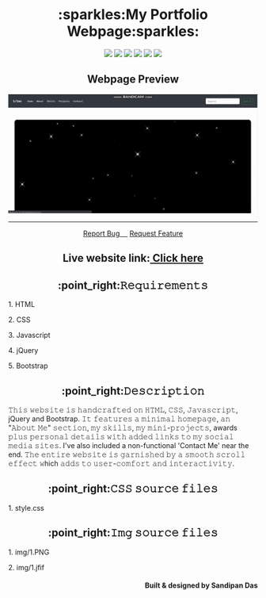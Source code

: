 <h1 align="center">:sparkles:My Portfolio Webpage:sparkles:</h1>
<p align="center">
  <img src="https://img.shields.io/github/forks/sandip2224/My_Portfolio_Website"/>
  <img src="https://img.shields.io/github/stars/sandip2224/My_Portfolio_Website"/>
  <img src="https://img.shields.io/github/issues-pr-closed/sandip2224/My_Portfolio_Website"/>
  <img src="https://img.shields.io/github/languages/count/sandip2224/My_Portfolio_Website"/>
  <img src="https://img.shields.io/github/languages/top/sandip2224/My_Portfolio_Website"/>
  <img src="https://img.shields.io/github/repo-size/sandip2224/My_Portfolio_Website"/>
</p>
<h2 align="center">Webpage Preview</h2>
<p align="center"><img src="img/preview.gif"/></p>
<hr>
<p align="center">
    <a href="https://github.com/sandip2224/My_Portfolio_Website/issues/new/choose">Report Bug&nbsp;&nbsp;&nbsp;&nbsp;</a>
    <a href="https://github.com/sandip2224/My_Portfolio_Website/issues/new/choose">Request Feature</a>
</p>
<h2 align="center">Live website link:<a href="https://sandip2224.github.io/My_Portfolio_Website/" target="_blank">&nbsp;Click here</a></h2>

<h2 align="center"><strong>:point_right:𝚁𝚎𝚚𝚞𝚒𝚛𝚎𝚖𝚎𝚗𝚝𝚜</strong></h2>

<p>1. HTML</p>

<p>2. CSS</p>

<p>3. Javascript</p>

<p>4. jQuery</p> 

<p>5. Bootstrap</p> 

<h2 align="center"><strong>:point_right:𝙳𝚎𝚜𝚌𝚛𝚒𝚙𝚝𝚒𝚘𝚗</strong></h2>

<p>𝚃𝚑𝚒𝚜 𝚠𝚎𝚋𝚜𝚒𝚝𝚎 𝚒𝚜 𝚑𝚊𝚗𝚍𝚌𝚛𝚊𝚏𝚝𝚎𝚍 𝚘𝚗 𝙷𝚃𝙼𝙻, 𝙲𝚂𝚂, 𝙹𝚊𝚟𝚊𝚜𝚌𝚛𝚒𝚙𝚝, jQuery and Bootstrap. 𝙸𝚝 𝚏𝚎𝚊𝚝𝚞𝚛𝚎𝚜 𝚊 𝚖𝚒𝚗𝚒𝚖𝚊𝚕 𝚑𝚘𝚖𝚎𝚙𝚊𝚐𝚎, 𝚊𝚗 "𝙰𝚋𝚘𝚞𝚝 𝙼𝚎" 𝚜𝚎𝚌𝚝𝚒𝚘𝚗, 𝚖𝚢 𝚜𝚔𝚒𝚕𝚕𝚜, 𝚖𝚢 𝚖𝚒𝚗𝚒-𝚙𝚛𝚘𝚓𝚎𝚌𝚝𝚜, awards 𝚙𝚕𝚞𝚜 𝚙𝚎𝚛𝚜𝚘𝚗𝚊𝚕 𝚍𝚎𝚝𝚊𝚒𝚕𝚜 𝚠𝚒𝚝𝚑 𝚊𝚍𝚍𝚎𝚍 𝚕𝚒𝚗𝚔𝚜 𝚝𝚘 𝚖𝚢 𝚜𝚘𝚌𝚒𝚊𝚕 𝚖𝚎𝚍𝚒𝚊 𝚜𝚒𝚝𝚎𝚜. I've also included a non-functional 'Contact Me' near the end. 𝚃𝚑𝚎 𝚎𝚗𝚝𝚒𝚛𝚎 𝚠𝚎𝚋𝚜𝚒𝚝𝚎 𝚒𝚜 𝚐𝚊𝚛𝚗𝚒𝚜𝚑𝚎𝚍 𝚋𝚢 𝚊 𝚜𝚖𝚘𝚘𝚝𝚑 𝚜𝚌𝚛𝚘𝚕𝚕 𝚎𝚏𝚏𝚎𝚌𝚝 𝚠hich 𝚊𝚍𝚍𝚜 𝚝𝚘 𝚞𝚜𝚎𝚛-𝚌𝚘𝚖𝚏𝚘𝚛𝚝 𝚊𝚗𝚍 𝚒𝚗𝚝𝚎𝚛𝚊𝚌𝚝𝚒𝚟𝚒𝚝𝚢.</p>

<h2 align="center"><strong>:point_right:𝙲𝚂𝚂 𝚜𝚘𝚞𝚛𝚌𝚎 𝚏𝚒𝚕𝚎𝚜</strong></h2>

<p>1. style.css</p>

<h2 align="center"><strong>:point_right:𝙸𝚖𝚐 𝚜𝚘𝚞𝚛𝚌𝚎 𝚏𝚒𝚕𝚎𝚜</strong></h2>

<p>1. img/1.PNG</p>

<p>2. img/1.jfif</p>

<h4 align="right">Built & designed by <strong>Sandipan Das</strong></h4>

